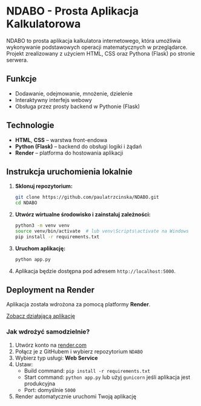 # NDABO - Prosta Aplikacja Kalkulatorowa

NDABO to prosta aplikacja kalkulatora internetowego, która umożliwia wykonywanie podstawowych operacji matematycznych w przeglądarce. Projekt zrealizowany z użyciem HTML, CSS oraz Pythona (Flask) po stronie serwera.

## Funkcje

- Dodawanie, odejmowanie, mnożenie, dzielenie
- Interaktywny interfejs webowy
- Obsługa przez prosty backend w Pythonie (Flask)

## Technologie

- **HTML**, **CSS** – warstwa front-endowa
- **Python (Flask)** – backend do obsługi logiki i żądań
- **Render** – platforma do hostowania aplikacji

## Instrukcja uruchomienia lokalnie

1. **Sklonuj repozytorium:**
   ```bash
   git clone https://github.com/paulatrzcinska/NDABO.git
   cd NDABO
   ```

2. **Utwórz wirtualne środowisko i zainstaluj zależności:**
   ```bash
   python3 -m venv venv
   source venv/bin/activate  # lub venv\Scripts\activate na Windows
   pip install -r requirements.txt
   ```

3. **Uruchom aplikację:**
   ```bash
   python app.py
   ```

4. Aplikacja będzie dostępna pod adresem `http://localhost:5000`.

## Deployment na Render

Aplikacja została wdrożona za pomocą platformy **Render**.

 [Zobacz działającą aplikację](https://ndabo.onrender.com/)

### Jak wdrożyć samodzielnie?

1. Utwórz konto na [render.com](https://render.com)
2. Połącz je z GitHubem i wybierz repozytorium `NDABO`
3. Wybierz typ usługi: **Web Service**
4. Ustaw:
   - Build command: `pip install -r requirements.txt`
   - Start command: `python app.py` lub użyj `gunicorn` jeśli aplikacja jest produkcyjna
   - Port: domyślnie `5000`
5. Render automatycznie uruchomi Twoją aplikację
